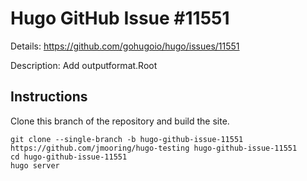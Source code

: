 # Hugo GitHub Issue #11551

Details: <https://github.com/gohugoio/hugo/issues/11551>

Description: Add outputformat.Root

## Instructions

Clone this branch of the repository and build the site.

```text
git clone --single-branch -b hugo-github-issue-11551 https://github.com/jmooring/hugo-testing hugo-github-issue-11551
cd hugo-github-issue-11551
hugo server
```
